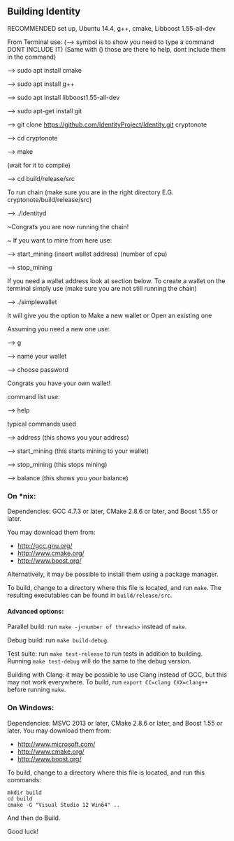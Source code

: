 ## Building Identity

RECOMMENDED set up, Ubuntu 14.4, g++, cmake, Libboost 1.55-all-dev

From Terminal use: (--> symbol is to show you need to type a command DONT INCLUDE IT) (Same with () those are there to help, dont include them in the command)

--> sudo apt install cmake

--> sudo apt install g++

--> sudo apt install libboost1.55-all-dev

--> sudo apt-get install git

--> git clone https://github.com/IdentityProject/Identity.git cryptonote

--> cd cryptonote

--> make

(wait for it to compile)

--> cd build/release/src

To run chain (make sure you are in the right directory E.G. cryptonote/build/release/src)

--> ./identityd

~Congrats you are now running the chain!

~ If you want to mine from here use:

--> start_mining (insert wallet address) (number of cpu)

--> stop_mining

If you need a wallet address look at section below.
To create a wallet on the terminal simply use (make sure you are not still running the chain)

--> ./simplewallet

It will give you the option to Make a new wallet or Open an existing one

Assuming you need a new one use:

--> g

--> name your wallet

--> choose password

Congrats you have your own wallet!

command list use:

--> help

typical commands used

--> address (this shows you your address)

--> start_mining (this starts mining to your wallet)

--> stop_mining (this stops mining)

--> balance (this shows you your balance)

### On *nix:

Dependencies: GCC 4.7.3 or later, CMake 2.8.6 or later, and Boost 1.55 or later.

You may download them from:

- http://gcc.gnu.org/
- http://www.cmake.org/
- http://www.boost.org/

Alternatively, it may be possible to install them using a package manager.

To build, change to a directory where this file is located, and run `make`. The resulting executables can be found in `build/release/src`.

#### Advanced options:

Parallel build: run `make -j<number of threads>` instead of `make`.

Debug build: run `make build-debug`.

Test suite: run `make test-release` to run tests in addition to building. Running `make test-debug` will do the same to the debug version.

Building with Clang: it may be possible to use Clang instead of GCC, but this may not work everywhere. To build, run `export CC=clang CXX=clang++` before running `make`.

### On Windows:
Dependencies: MSVC 2013 or later, CMake 2.8.6 or later, and Boost 1.55 or later. You may download them from:

- http://www.microsoft.com/
- http://www.cmake.org/
- http://www.boost.org/

To build, change to a directory where this file is located, and run this commands:
```
mkdir build
cd build
cmake -G "Visual Studio 12 Win64" ..
```

And then do Build.

Good luck!
